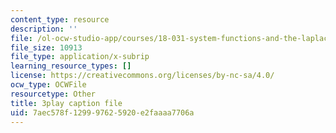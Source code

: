 ```yaml
---
content_type: resource
description: ''
file: /ol-ocw-studio-app/courses/18-031-system-functions-and-the-laplace-transform-spring-2019/7aec578f129997625920e2faaaa7706a_5HfMEUO9vlY.srt
file_size: 10913
file_type: application/x-subrip
learning_resource_types: []
license: https://creativecommons.org/licenses/by-nc-sa/4.0/
ocw_type: OCWFile
resourcetype: Other
title: 3play caption file
uid: 7aec578f-1299-9762-5920-e2faaaa7706a
---
```

